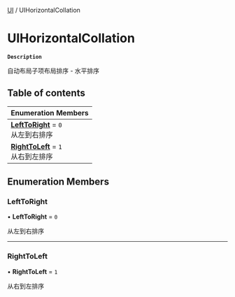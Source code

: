 [UI](../modules/UI.UI.md) / UIHorizontalCollation

# UIHorizontalCollation <Badge type="tip" text="Enumeration" />

**`Description`**

自动布局子项布局排序 - 水平排序

## Table of contents

| Enumeration Members |
| :-----|
| **[LeftToRight](UI.UI.UIHorizontalCollation.md#lefttoright)** = ``0`` <br> 从左到右排序|
| **[RightToLeft](UI.UI.UIHorizontalCollation.md#righttoleft)** = ``1`` <br> 从右到左排序|

## Enumeration Members

### LeftToRight

• **LeftToRight** = ``0``

从左到右排序

___

### RightToLeft

• **RightToLeft** = ``1``

从右到左排序
